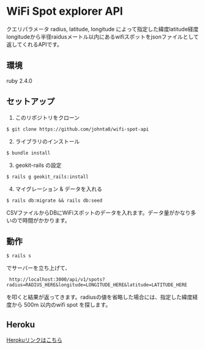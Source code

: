 # WiFi Spot explorer API

クエリパラメータ radius, latitude, longitude によって指定した緯度latitude経度longitudeから半径raidusメートル以内にあるwifiスポットをjsonファイルとして返してくれるAPIです。

## 環境
ruby 2.4.0

## セットアップ
1. このリポジトリをクローン

  ```
  $ git clone https://github.com/johnta0/wifi-spot-api
  ```

2. ライブラリのインストール

  ```
  $ bundle install
  ```
3. geokit-rails の設定

  ```
  $ rails g geokit_rails:install
  ```

4. マイグレーション & データを入れる
  ```
  $ rails db:migrate && rails db:seed
  ```
CSVファイルからDBにWiFiスポットのデータを入れます。データ量がかなり多いので時間がかかります。

## 動作
  ```
  $ rails s
  ```
  でサーバーを立ち上げて、
  ```
   http://localhost:3000/api/v1/spots?radius=RADIUS_HERE&longitude=LONGITUDE_HERE&latitude=LATITUDE_HERE
  ```
  を叩くと結果が返ってきます。radiusの値を省略した場合には、指定した緯度経度から 500m 以内のwifi spot を探します。

## Heroku
[Herokuリンクはこちら]()
